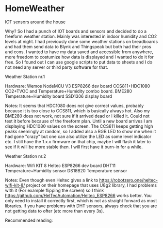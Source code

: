 # HomeWeather
IOT sensors around the house

Why?
So I had a punch of IOT boards and sensors and decided to do a freeform weather station. Mainly was interested in indoor humidity and CO2 levels at night. I had previously done some weather stations on breadboards and had them send data to Blynk and Thingspeak but both had their pros and cons. I wanted to have my data saved and accessible from anywhere, more freedom to costumize how data is displayed and I wanted to do it for free. So I found out I can use google scripts to put data to sheets and I do not need any server or third party software for that. 

Weather Station nr.1

Hardware:
Wemos NodeMCU V3 ESP8266 dev board
CCS811+HDC1080 CO2+TVOC and Temperature+Humidity combo board.
BME280 Temperature+Humidity board
SSD1306 display board

Notes:
It seems that HDC1080 does not give correct values, probably because it is too close to CCS811, which is basically always hot. Also my BME280 does not work, not sure if it arrived dead or I killed it. Could not test it before because of the freeform plan. Until a new board arrives I am displaying HDC1080 values on the screen. The CCS811 keeps getting high peaks seemingly at random, so I added also a RGB LED to show me when it had gone "crazy" but one can also utilize the LED as some level indicator etc. I still have the 1.x.x firmware on that chip, maybe I will flash it later to see if it will be more stable then. I will first have it burn-in for a while.


Weather Station nr.2

Hardware:
Wifi KIT 8 Heltec ESP8266 dev board
DHT11 Temperature+Humidity sensor
DS18B20 Temperature sensor

Notes:
Even though even Heltec gives a link to https://robotzero.one/heltec-wifi-kit-8/ project on their homepage that uses U8g2 library, I had problems with it (For example flipping the screen) so I think https://github.com/HelTecAutomation/Heltec_ESP8266 works better. You only need to install it correctly first, which is not as straight forward as most libraries. If you have problems with DHT sensors, always check that you are not getting data to ofter (etc more than every 3s).

Recommended reading:
